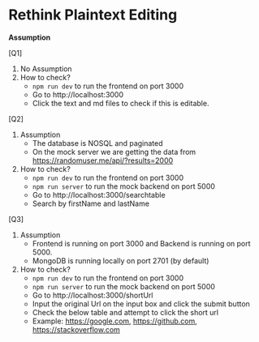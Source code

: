 # Rethink Plaintext Editing

**Assumption**


[Q1]
1. No Assumption
2. How to check? 
	- `npm run dev` to run the frontend on port 3000
	- Go to http://localhost:3000
	- Click the text and md files to check if this is editable.

[Q2]
1. Assumption
	- The database is NOSQL and paginated
	- On the mock server we are getting the data from https://randomuser.me/api/?results=2000
2. How to check?
	- `npm run dev` to run the frontend on port 3000
	- `npm run server` to run the mock backend on port 5000
	- Go to http://localhost:3000/searchtable
	- Search by firstName and lastName

[Q3]
1. Assumption
	- Frontend is running on port 3000 and Backend is running on port 5000.
	- MongoDB is running locally on port 2701 (by default)
2. How to check?
	- `npm run dev` to run the frontend on port 3000
	- `npm run server` to run the mock backend on port 5000
	- Go to http://localhost:3000/shortUrl
	- Input the original Url on the input box and click the submit button
	- Check the below table and attempt to click the short url
	- Example: https://google.com, https://github.com, https://stackoverflow.com